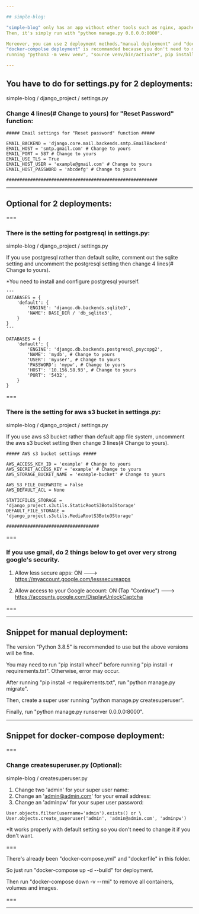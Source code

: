 ```yaml
---

## simple-blog:

"simple-blog" only has an app without other tools such as nginx, apache, gunicorn and so on. 
Then, it's simply run with "python manage.py 0.0.0.0:8000".

Moreover, you can use 2 deployment methods,"manual deployment" and "docker-compolse deployment".
"docker-compolse deployment" is recommanded because you don't need to manually deploy the app 
running "python3 -m venv venv", "source venv/bin/activate", pip install -r requirements.txt" and so on.

---
```


## You have to do for settings.py for 2 deployments:

simple-blog / django_project / settings.py

### Change 4 lines(# Change to yours) for "Reset Password" function:

```
##### Email settings for "Reset password" function #####

EMAIL_BACKEND = 'django.core.mail.backends.smtp.EmailBackend'
EMAIL_HOST = 'smtp.gmail.com' # Change to yours
EMAIL_PORT = 587 # Change to yours
EMAIL_USE_TLS = True
EMAIL_HOST_USER = 'example@gmail.com' # Change to yours
EMAIL_HOST_PASSWORD = 'abcdefg' # Change to yours

#########################################################
```

---

## Optional for 2 deployments:

===

### There is the setting for postgresql in settings.py:

simple-blog / django_project / settings.py

If you use postgresql rather than default sqlite, comment out the sqlite setting and uncomment the postgresql setting then change 4 lines(# Change to yours).

*You need to install and configure postgresql yourself.

```
'''
DATABASES = {
    'default': {
        'ENGINE': 'django.db.backends.sqlite3',
        'NAME': BASE_DIR / 'db_sqlite3',
    }
}
'''

DATABASES = {
    'default': {
        'ENGINE': 'django.db.backends.postgresql_psycopg2',
        'NAME': 'mydb', # Change to yours
        'USER': 'myuser', # Change to yours
        'PASSWORD': 'mypw', # Change to yours
        'HOST': '10.156.58.93', # Change to yours
        'PORT': '5432',
    }
}
```

===

### There is the setting for aws s3 bucket in settings.py:

simple-blog / django_project / settings.py

If you use aws s3 bucket rather than default app file system, uncomment the aws s3 bucket setting then change 3 lines(# Change to yours).

```
##### AWS s3 bucket settings #####

AWS_ACCESS_KEY_ID = 'example' # Change to yours
AWS_SECRET_ACCESS_KEY = 'example' # Change to yours
AWS_STORAGE_BUCKET_NAME = 'example-bucket' # Change to yours
 
AWS_S3_FILE_OVERWRITE = False
AWS_DEFAULT_ACL = None

STATICFILES_STORAGE = 'django_project.s3utils.StaticRootS3Boto3Storage'
DEFAULT_FILE_STORAGE = 'django_project.s3utils.MediaRootS3Boto3Storage'

###################################
```

===

### If you use gmail, do 2 things below to get over very strong google's security.

1. Allow less secure apps: ON ---> https://myaccount.google.com/lesssecureapps

2. Allow access to your Google account: ON (Tap "Continue") ---> https://accounts.google.com/DisplayUnlockCaptcha

===

---

## Snippet for manual deployment:

The version "Python 3.8.5" is recommended to use but the above versions will be fine.

You may need to run "pip install wheel" before running "pip install -r requirements.txt". Otherwise, error may occur.

After running "pip install -r requirements.txt", run "python manage.py migrate".

Then, create a super user running "python manage.py createsuperuser".

Finally, run "python manage.py runserver 0.0.0.0:8000".

---

## Snippet for docker-compose deployment:

===

### Change createsuperuser.py (Optional):
simple-blog / createsuperuser.py

1. Change two 'admin' for your super user name:
2. Change an 'admin@admin.com' for your email address:
3. Change an 'adminpw' for your super user password:

```
User.objects.filter(username='admin').exists() or \
User.objects.create_superuser('admin', 'admin@admin.com', 'adminpw')
```

*It works properly with default setting so you don't need to change it if you don't want.

===

There's already been "docker-compose.yml" and "dockerfile" in this folder.

So just run "docker-compose up -d --build" for deployment.

Then run "docker-compose down -v --rmi" to remove all containers, volumes and images.

===

---
